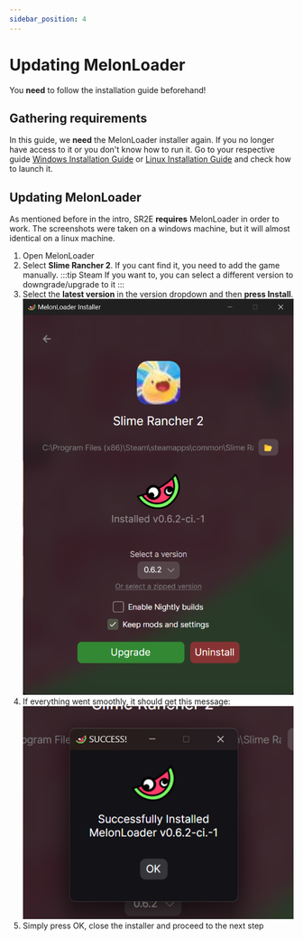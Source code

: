 ```yaml
---
sidebar_position: 4
---
```


# Updating MelonLoader

You **need** to follow the installation guide beforehand!

## Gathering requirements

In this guide, we **need** the MelonLoader installer again. If you no longer have access to it or you don't know how to run it.
Go to your respective guide [Windows Installation Guide](/windows-installation-guide) or [Linux Installation Guide](/linux-installation-guide) and check how to
launch it.

## Updating MelonLoader

As mentioned before in the intro, SR2E **requires** MelonLoader in order to work. The screenshots were taken on a windows machine, but it will almost
identical on a linux machine.

1. Open MelonLoader
2. Select **Slime Rancher 2**. If you cant find it, you need to add the game manually.
:::tip Steam
If you want to, you can select a different version to downgrade/upgrade to it
:::
3. Select the **latest version** in the version dropdown and then **press Install**.
![mli_sr2_success_upgrade.png loading](./img/mli_sr2_upgrade_win.png)
4. If everything went smoothly, it should get this message:
![mli_sr2_success_win.png loading](./img/mli_sr2_success_win.png)
5. Simply press OK, close the installer and proceed to the next step
